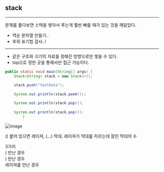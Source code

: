 ## stack
---
문제를 풀다보면 스택을 쌓아서 푸는게 훨씬 빠를 때가 있는 것을 깨달았다.
- 역순 문자열 만들기..
- 후위 표기법 검사..!
---
- 같은 구조와 크기의 자료를 정해진 방향으로만 쌓을 수 있다.
- top으로 정한 곳을 통해서만 접근 가능이다.

```java
public static void main(String[] args) {
    Stack<String> stack = new Stack<>();
    
    stack.push("testData");
    
    System.out.println(stack.peek());

    System.out.println(stack.pop());
    
    System.out.println(stack.pop());
        }
```

![image](https://blog.kakaocdn.net/dn/Yz5uV/btqELyK5mOY/xfQD0KlF9DHwBDK2QkhePK/img.png)


() 붙어 있으면 레이져,
(...)  막대, 레이져가 막대를 자르는데 잘린 막대의 수

3가지
<br>
( 만난 경우
<br>
) 만난 경우
<br>
레이져를 만난 경우
<br>

